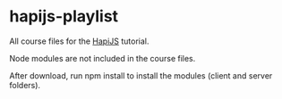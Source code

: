 # hapijs-playlist

All course files for the [HapiJS](https://hapijs.com) tutorial.

Node modules are not included in the course files. 

After download, run npm install to install the modules (client and server folders).
